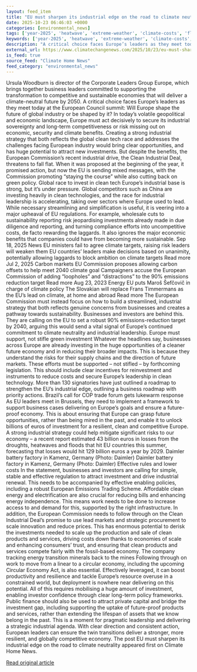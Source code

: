 ```yaml
---
layout: feed_item
title: "EU must sharpen its industrial edge on the road to climate neutrality"
date: 2025-10-23 06:46:03 +0000
categories: [environmental_news]
tags: ['year-2025', 'heatwave', 'extreme-weather', 'climate-costs', 'flooding', 'economic-impacts', 'drought', 'water-crisis']
keywords: ['year-2025', 'heatwave', 'extreme-weather', 'climate-costs', 'flooding', 'sharpen', 'industrial', 'must']
description: "A critical choice faces Europe’s leaders as they meet today at the European Council summit: Will Europe shape the future of global industry or be shaped by it"
external_url: https://www.climatechangenews.com/2025/10/23/eu-must-sharpen-its-industrial-edge-on-the-road-to-climate-neutrality/
is_feed: true
source_feed: "Climate Home News"
feed_category: "environmental_news"
---
```


Ursula Woodburn is director of the Corporate Leaders Group Europe, which brings together business leaders committed to supporting the transformation to competitive and sustainable economies that will deliver a climate-neutral future by 2050. A critical choice faces Europe’s leaders as they meet today at the European Council summit: Will Europe shape the future of global industry or be shaped by it? In today’s volatile geopolitical and economic landscape, Europe must act decisively to secure its industrial sovereignty and long-term competitiveness or risk missing out on economic, security and climate benefits. Creating a strong industrial strategy that both reflects the global clean tech race and addresses the challenges facing European industry would bring clear opportunities, and has huge potential to attract new investments. But despite the benefits, the European Commission’s recent industrial drive, the Clean Industrial Deal, threatens to fall flat. When it was proposed at the beginning of the year, it promised action, but now the EU is sending mixed messages, with the Commission promoting “staying the course” while also cutting back on green policy. Global race to invest in clean tech Europe’s industrial base is strong, but it’s under pressure. Global competitors such as China are investing heavily in clean technologies, and the race for industrial leadership is accelerating, taking over sectors where Europe used to lead. While necessary streamlining and simplification is useful, it is veering into a major upheaval of EU regulations. For example, wholesale cuts to sustainability reporting risk jeopardising investments already made in due diligence and reporting, and turning compliance efforts into uncompetitive costs, de facto rewarding the laggards. It also ignores the major economic benefits that companies could have from becoming more sustainable. Sep 18, 2025 News EU ministers fail to agree climate targets, raising risk leaders will weaken them EU countries&#8217; leaders make decisions based on unanimity, potentially allowing laggards to block ambition on climate targets Read more Jul 2, 2025 Carbon markets EU Commission proposes allowing carbon offsets to help meet 2040 climate goal Campaigners accuse the European Commission of adding &#8220;loopholes&#8221; and &#8220;distractions&#8221; to the 90% emissions reduction target Read more Aug 23, 2023 Energy EU puts Maroš Šefčovič in charge of climate policy The Slovakian will replace Frans Timmermans as the EU&#8217;s lead on climate, at home and abroad Read more The European Commission must instead focus on how to build a streamlined, industrial strategy that both reflects genuine concerns from businesses and creates a pathway towards sustainability. Businesses and investors are behind this. They are calling on the EU to set a robust 90% emissions-reduction target by 2040, arguing this would send a vital signal of Europe’s continued commitment to climate neutrality and industrial leadership. Europe must support, not stifle green investment Whatever the headlines say, businesses across Europe are already investing in the huge opportunities of a cleaner future economy and in reducing their broader impacts. This is because they understand the risks for their supply chains and the direction of future markets. These efforts must be supported &#8211; not stifled &#8211; by forthcoming legislation. This should include clear incentives for reinvestment and instruments to reduce costs and secure Europe’s leadership in clean technology. More than 130 signatories have just outlined a roadmap to strengthen the EU’s industrial edge, outlining a business roadmap with priority actions. Brazil’s call for COP trade forum gets lukewarm response As EU leaders meet in Brussels, they need to implement a framework to support business cases delivering on Europe’s goals and ensure a future-proof economy. This is about ensuring that Europe can grasp future opportunities, rather than being mired in the past, and enable it to unlock billions of euros of investment for a resilient, clean and competitive Europe. A strong industrial strategy could help mitigate significant risks to our economy &#8211; a recent report estimated 43 billion euros in losses from the droughts, heatwaves and floods that hit EU countries this summer, forecasting that losses would hit 129 billion euros a year by 2029. Daimler battery factory in Kamenz, Germany (Photo: Daimler) Daimler battery factory in Kamenz, Germany (Photo: Daimler) Effective rules and lower costs In the statement, businesses and investors are calling for simple, stable and effective regulation to attract investment and drive industrial renewal. This needs to be accompanied by effective enabling policies, including a robust European Emissions Trading Scheme. Affordable clean energy and electrification are also crucial for reducing bills and enhancing energy independence. This means work needs to be done to increase access to and demand for this, supported by the right infrastructure. In addition, the European Commission needs to follow through on the Clean Industrial Deal’s promise to use lead markets and strategic procurement to scale innovation and reduce prices. This has enormous potential to derisk the investments needed to scale up the production and sale of clean products and services, driving costs down thanks to economies of scale and enhancing consumers&#8217; trust, and ensuring that clean products and services compete fairly with the fossil-based economy. The company tracking energy transition minerals back to the mines Following through on work to move from a linear to a circular economy, including the upcoming Circular Economy Act, is also essential. Effectively leveraged, it can boost productivity and resilience and tackle Europe’s resource overuse in a constrained world, but deployment is nowhere near delivering on this potential. All of this requires mobilising a huge amount of investment, enabling investor confidence through clear long-term policy frameworks. Public finance should also be used to attract private capital and bridge the investment gap, including supporting the uptake of future-proof products and services, rather than extending the lifespan of assets that we know belong in the past. This is a moment for pragmatic leadership and delivering a strategic industrial agenda. With clear direction and consistent action, European leaders can ensure the twin transitions deliver a stronger, more resilient, and globally competitive economy. The post EU must sharpen its industrial edge on the road to climate neutrality appeared first on Climate Home News.

[Read original article](https://www.climatechangenews.com/2025/10/23/eu-must-sharpen-its-industrial-edge-on-the-road-to-climate-neutrality/)
